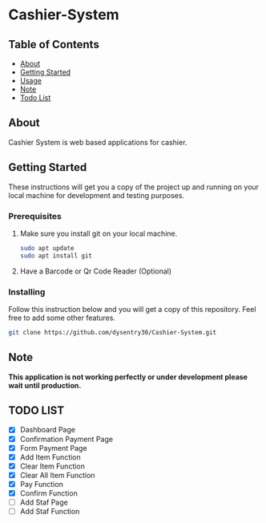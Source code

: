 # Cashier-System

## Table of Contents

- [About](#about)
- [Getting Started](#getting_started)
- [Usage](#usage)
- [Note](#note)
- [Todo List](#todo_list)

## About <a name = "about"></a>

Cashier System is web based applications for cashier.

## Getting Started <a name = "getting_started"></a>

These instructions will get you a copy of the project up and running on your local machine for development and testing purposes.

### Prerequisites

1. Make sure you install git on your local machine.

    ```bash
    sudo apt update
    sudo apt install git
    ```
2. Have a Barcode or Qr Code Reader (Optional)

### Installing

Follow this instruction below and you will get a copy of this repository. Feel free to add some other features.

```bash
git clone https://github.com/dysentry30/Cashier-System.git
```

<!-- ## Usage <a name = "usage"></a> -->

## Note <a name = "note"></a>
**This application is not working perfectly or under development please wait until production.**

## TODO LIST <a name = "todo_list"></a>
- [x] Dashboard Page
- [x] Confirmation Payment Page
- [x] Form Payment Page
- [x] Add Item Function
- [x] Clear Item Function
- [x] Clear All Item Function
- [x] Pay Function
- [x] Confirm Function
- [ ] Add Staf Page
- [ ] Add Staf Function